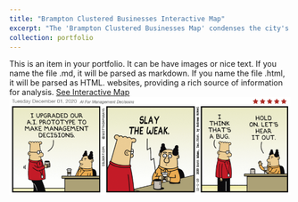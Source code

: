 ```yaml
---
title: "Brampton Clustered Businesses Interactive Map"
excerpt: "The 'Brampton Clustered Businesses Map' condenses the city's commercial directory into an interactive map using Python, highlighting proximity and details with a click<br/><img src='/images/map.png'>"
collection: portfolio
---
```


This is an item in your portfolio. It can be have images or nice text. If you name the file .md, it will be parsed as markdown. If you name the file .html, it will be parsed as HTML. websites, providing a rich source of information for analysis. 
[See Interactive Map](portfolio/brampton_business_map.html "View the Interactive Map")
![dilbert](images/dilbert.png)

